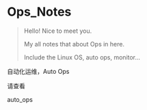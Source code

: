 # Ops_Notes



> Hello! Nice to meet you.
>
> My all notes that about Ops in here.
>
> Include the Linux OS, auto ops, monitor... 





自动化运维，Auto Ops

请查看 

auto_ops